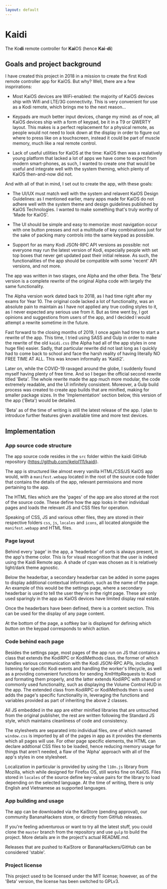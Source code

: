 ```yaml
---
layout: default
---
```


# Kaidi
The Ko**di** remote controller for **Kai**OS (hence **Kai**-**di**)

## Goals and project background
I have created this project in 2018 in a mission to create the first Kodi remote controller app for KaiOS. But why? Well, there are a few insprirations:

- Most KaiOS devices are WiFi-enabled: the majority of KaiOS devices ship with Wifi and LTE/3G connectivity. This is very convenient for use as a Kodi remote, which brings me to the next reason...

- Keypads are much better input devices, change my mind: as of now, all KaiOS devices ship with a form of keypad, be it in a T9 or QWERTY layout. This makes is a perfect replacement for a physical remote, as people would not need to look down at the display in order to figure out where to press like on a touchscreen, instead it could be part of muscle memory, much like a real remote control. 

- Lack of useful utilities for KaiOS at the time: KaiOS then was a realatively young platform that lacked a lot of apps we have come to expect from modern smart-phones, as such, I wanted to create one that would be useful and integrate well with the system theming, which plenty of KaiOS then-and-now did not.

And with all of that in mind, I set out to create the app, with these goals:

- The UI/UX must match well with the system and relavent KaiOS Design Guidelines: as I mentioned earlier, many apps made for KaiOS do not adhere well with the system theme and design guidelines published by KaiOS Technologies. I wanted to make something that's truly worthy of 'Made for KaiOS'.

- The UI should be simple and easy to memorize: most navigation occur with one button presses and not a multitude of key combinations just for the sake of packing many controls into the same keypad as possible.

- Support for as many Kodi JSON-RPC API versions as possible: not everyone may run the latest version of Kodi, especially people with set top boxes that never get updated past their initial release. As such, the functionalities of the app should be compatible with some 'recent' API versions, and not more.

The app was written in two stages, one Alpha and the other Beta. The 'Beta' version is a complete rewrite of the original Alpha code with largely the same functionality.

The Alpha version work dated back to 2018, as I had time right after my exams for Year 10. The original code lacked a lot of functionality, was an absolute pain to maintain as I have not applied any true coding styles to it, as I never expected any serious use from it. But as time went by, I got opinions and suggestions from users of the app, and I decided I would attempt a rewrite sometime in the future.

Fast forward to the closing months of 2019, I once again had time to start a rewrite of the app. This time, I tried using SASS and Gulp in order to make the rewrite of the old `kaidi.css` (the Alpha had all of the app styles in one huge file) easier. Sadly, that particular rewrite did not last long as I quickly had to come back to school and face the harsh reality of having literally NO FREE TIME AT ALL. This was known informally as 'Kaidi2'.

Later on, while the COVID-19 ravaged around the globe, I suddenly found myself having plenty of free time. And so I began the official second rewrite titled 'Beta'. The whole rewrite made the app much more modular, the code extremely readable, and the UI infinitely consistent. Moreover, a Gulp build process was created to create app builds that are minified, making for smaller package sizes. In the 'Implementation' section below, this version of the app ('Beta') would be detailed.

'Beta' as of the time of writing is still the latest release of the app. I plan to introduce further features given available time and more test devices.

## Implementation
### App source code structure
The app source code resides in the `src` folder within the kaidi GitHub repository (https://github.com/jkelol111/kaidi).

The app is structured like almost every vanilla HTML/CSS/JS KaiOS app would, with a `manifest.webapp` located in the root of the source code folder that contains the details of the app, relevant permissions and more pertaining to the app.

The HTML files which are the 'pages' of the app are also stored at the root of the source code. These define how the app looks in their individual pages and loads the relevant JS and CSS files for operation.

Speaking of CSS, JS and various other files, they are stored in their respective folders `css`, `js`, `locales` and `icons`, all located alongside the `manifest.webapp` and HTML files.

### Page layout
Behind every 'page' in the app, a 'headerbar' of sorts is always present, in the app's theme color. This is for visual recognition that the user is indeed using the Kaidi Remote app. A shade of cyan was chosen as it is relatively light/dark theme agnostic.

Below the headerbar, a secondary headerbar can be added in some pages to display additional contextual information, such as the name of the page. An example of this would be the settings page, where a secondary headerbar is used to tell the user they're in the right page. These are only used sparingly in the app as KaiOS devices have limited display real estate.

Once the headerbars have been defined, there is a content section. This can be used for the display of any page content. 

At the bottom of the page, a softkey bar is displayed for defining which button on the keypad corresponds to which action.

### Code behind each page
Besides the settings page, most pages of the app run on JS that contains a class that extends the KodiRPC or KodiMethods class, the former of which handles various communication with the Kodi JSON-RPC APIs, including listening for specific Kodi events and handling the worker's lifecycle, as well as a providing convenient functions for sending XmlHttpRequests to Kodi and formating them properly, and the latter extends KodiRPC with shared or commonly used functionality, such as displaying the Volume Control HUD in the app. The extended class from KodiRPC or KodiMethods then is used adds the page's specific functionality in, leveraging the functions and variables provided as part of inheriting the above 2 classes.

All JS embedded in the app are either minified libraries that are untouched from the original publisher, the rest are written following the Standard JS style, which maintains cleanliness of code and consistency.

The stylesheets are separated into individual files, one of which named `window.css` is imported by all of the pages in app as it provides the elements which all pages will use. For other page specific elements, the HTML can declare addtional CSS files to be loaded, hence reducing memory usage for things that aren't needed, a flaw of the 'Alpha' approach with all of the app's styles in one stylesheet.

Localization in particular is provided by using the `l10n.js` library from Mozilla, which while designed for Firefox OS, still works fine on KaiOS. Files stored in `locales` of the source define key-value pairs for the library to load depending on the selected language. At the time of writing, there is only English and Vietnamese as supported languages.

### App building and usage
The app can be downloaded via the KaiStore (pending approval), our community BananaHackers store, or directly from GitHub releases.

If you're feeling adventurous or want to try all the latest stuff, you could clone the `master` branch from the repository and use `gulp` to build the project. More details are in the project's actual README.md.

Releases that are pushed to KaiStore or BananaHackers/GitHub can be considered 'stable'.

### Project license
This project used to be licensed under the MIT license; however, as of the 'Beta' version, the license has been switched to GPLv3.










